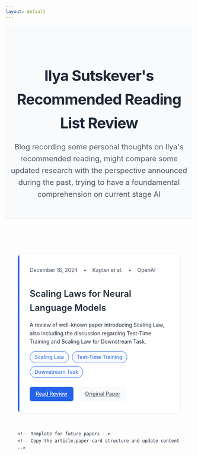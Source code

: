 ```yaml
---
layout: default
---
```


<!-- Custom CSS -->
<style>
/* Modern type scale and colors */
:root {
  --primary: #2563eb;
  --primary-dark: #1e40af;
  --text-main: #1f2937;
  --text-secondary: #4b5563;
  --bg-paper: #ffffff;
  --bg-subtle: #f8fafc;
  --border: #e5e7eb;
}

/* Base styles */
body {
  font-family: -apple-system, BlinkMacSystemFont, "Segoe UI", Roboto, Helvetica, Arial, sans-serif;
  color: var(--text-main);
  line-height: 1.6;
}

/* Container */
.container {
  max-width: 800px;
  margin: 0 auto;
  padding: 2rem;
}

/* Header section */
.site-header {
  text-align: center;
  margin-bottom: 4rem;
  padding: 3rem 0;
  background: var(--bg-subtle);
  border-bottom: 1px solid var(--border);
}

.site-title {
  font-size: 2.5rem;
  font-weight: 700;
  color: var(--text-main);
  margin-bottom: 1rem;
  letter-spacing: -0.025em;
}

.site-description {
  font-size: 1.25rem;
  color: var(--text-secondary);
  max-width: 600px;
  margin: 0 auto;
}

/* Paper cards */
.paper-list {
  display: grid;
  gap: 2rem;
}

.paper-card {
  background: var(--bg-paper);
  border: 1px solid var(--border);
  border-radius: 12px;
  padding: 2rem;
  transition: all 0.2s ease;
  position: relative;
  overflow: hidden;
}

.paper-card:hover {
  box-shadow: 0 4px 20px rgba(0, 0, 0, 0.1);
  transform: translateY(-2px);
}

.paper-card::before {
  content: '';
  position: absolute;
  left: 0;
  top: 0;
  height: 100%;
  width: 4px;
  background: var(--primary);
}

.paper-meta {
  display: flex;
  align-items: center;
  gap: 1rem;
  margin-bottom: 0.5rem;
  color: var(--text-secondary);
  font-size: 0.875rem;
}

.paper-title {
  font-size: 1.5rem;
  font-weight: 600;
  margin-bottom: 1rem;
  color: var(--text-main);
}

.paper-description {
  color: var(--text-secondary);
  margin-bottom: 1.5rem;
}

/* Tags */
.tag-list {
  display: flex;
  flex-wrap: wrap;
  gap: 0.5rem;
  margin-bottom: 1.5rem;
}

.tag {
  background: var(--bg-subtle);
  padding: 0.25rem 0.75rem;
  border-radius: 9999px;
  font-size: 0.875rem;
  color: var(--primary);
  border: 1px solid var(--primary);
}

/* Links */
.paper-links {
  display: flex;
  gap: 1rem;
}

.link-primary, .link-secondary {
  display: inline-flex;
  align-items: center;
  gap: 0.5rem;
  padding: 0.5rem 1rem;
  border-radius: 6px;
  font-weight: 500;
  transition: all 0.2s ease;
}

.link-primary {
  background: var(--primary);
  color: white;
}

.link-primary:hover {
  background: var(--primary-dark);
}

.link-secondary {
  background: var(--bg-subtle);
  color: var(--text-secondary);
}

.link-secondary:hover {
  background: var(--border);
}
</style>

<header class="site-header">
  <h1 class="site-title">Ilya Sutskever's Recommended Reading List Review</h1>
  <p class="site-description">Blog recording some personal thoughts on Ilya's recommended reading, might compare some updated research with the perspective announced during the past, trying to have a foundamental comprehension on current stage AI</p>
</header>

<div class="container">
  <div class="paper-list">
    <article class="paper-card">
      <div class="paper-meta">
        <span>December 16, 2024</span>
        <span>•</span>
        <span>Kaplan et al.</span>
        <span>•</span>
        <span>OpenAI</span>
      </div>
      <h2 class="paper-title">Scaling Laws for Neural Language Models</h2>
      <p class="Summary">
        A review of well-known paper introducing Scaling Law, also including the discussion regarding Test-Time Training and Scaling Law for Downstream Task. 
      </p>
      <div class="tag-list">
        <span class="tag">Scaling Law</span>
        <span class="tag">Test-Time Training</span>
        <span class="tag">Downstream Task</span>
      </div>
      <div class="paper-links">
        <a href="/paper-reviews/posts/scaling-laws.html" class="link-primary">
          Read Review
        </a>
        <a href="https://arxiv.org/abs/2001.08361" class="link-secondary" target="_blank" rel="noopener">
          Original Paper
        </a>
      </div>
    </article>

    <!-- Template for future papers -->
    <!-- Copy the article.paper-card structure and update content -->
  </div>
</div>